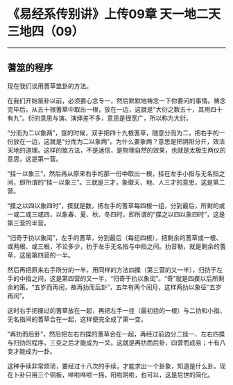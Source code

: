 # 《易经系传别讲》上传09章 天一地二天三地四（09）

------

## 蓍筮的程序

现在我们谈用蓍草筮卦的方法。

在我们开始筮卦以前，必须要心念专一，然后默默地祷念一下你要问的事情。祷念完毕后，从五十根蓍草中取出一根，放在一边，这就是“大衍之数五十，其用四十有九”。衍的意思与演、演绎差不多，意思是很宽广，所以称为大衍。

“分而为二以象两”，筮的时候，双手把四十九根蓍草，随意分而为二，把右手的一份放在一边，这就是“分而为二以象两”。为什么要象两？意思是把阴阳分开，效法天地的道理。这样的筮方法，不是迷信，是物理自然的效果，也就是太极生两仪的意思，这是第一营。

“挂一以象三”，然后再从原来右手的那一份中取出一根，挂在左手小指与无名指之间，即所谓的“挂一以象三”。三就是三才，象徵天、地、人三才的意思，这是第二营。

“揲之以四以象四时”，揲就是数，把左手的蓍草每四根一组，分到最后，所剩的或一或二或三或四，以象春、夏、秋、冬四时，即所谓的“揲之以四以象四时”，这是第三营的半营。

“归奇于扐以象闰”，左手的蓍草，分到最后（每组四根），把剩余的蓍草或一根、或两根、或三根，不论多少，扐于左手无名指与中指之间。扐音勒，就是剩余的蓍草，这是第四营的一半。

然后再把原来右手所分的一半，用同样的方法四揲（第三营的又一半），归扐于左手的中指之间，这是第四营的又一半，“归奇于扐以象闰”。“奇”就是四揲以后所剩余的策。“五岁而再闰，故再扐而后卦”，五年有两个闰月，这样两扐以象征“五岁再闰”。

这时右手把揲过的蓍草放在一起，再把左手一挂（最初挂的一根）与二扐和小指、无名指间的蓍草合在一起，这样便完全成了第一变。

“再扐而后卦”，然后把左右四揲的蓍草合在一起，再经过前边分二挂一、左右四揲与归扐的程序，三变之后才能成为一爻。这就是再扐而后卦，四营而成易；十有八变才能成为一卦。

这种手续非常烦琐，要经过十八次的手续，才能求出一个卦象，知道是什么卦。现在卜卦只用三个铜板，哗啦哗啦一摇，阳啦阴啦，也可以，这是后世的简化。